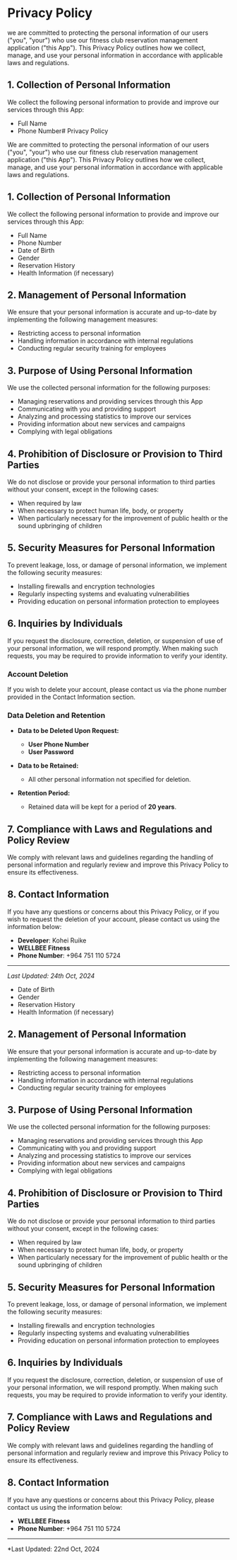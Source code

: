 # Privacy Policy

we are committed to protecting the personal information of our users ("you", "your") who use our fitness club reservation management application ("this App"). This Privacy Policy outlines how we collect, manage, and use your personal information in accordance with applicable laws and regulations.

## 1. Collection of Personal Information

We collect the following personal information to provide and improve our services through this App:

- Full Name
- Phone Number# Privacy Policy

We are committed to protecting the personal information of our users ("you", "your") who use our fitness club reservation management application ("this App"). This Privacy Policy outlines how we collect, manage, and use your personal information in accordance with applicable laws and regulations.

## 1. Collection of Personal Information

We collect the following personal information to provide and improve our services through this App:

- Full Name
- Phone Number
- Date of Birth
- Gender
- Reservation History
- Health Information (if necessary)

## 2. Management of Personal Information

We ensure that your personal information is accurate and up-to-date by implementing the following management measures:

- Restricting access to personal information
- Handling information in accordance with internal regulations
- Conducting regular security training for employees

## 3. Purpose of Using Personal Information

We use the collected personal information for the following purposes:

- Managing reservations and providing services through this App
- Communicating with you and providing support
- Analyzing and processing statistics to improve our services
- Providing information about new services and campaigns
- Complying with legal obligations

## 4. Prohibition of Disclosure or Provision to Third Parties

We do not disclose or provide your personal information to third parties without your consent, except in the following cases:

- When required by law
- When necessary to protect human life, body, or property
- When particularly necessary for the improvement of public health or the sound upbringing of children

## 5. Security Measures for Personal Information

To prevent leakage, loss, or damage of personal information, we implement the following security measures:

- Installing firewalls and encryption technologies
- Regularly inspecting systems and evaluating vulnerabilities
- Providing education on personal information protection to employees

## 6. Inquiries by Individuals

If you request the disclosure, correction, deletion, or suspension of use of your personal information, we will respond promptly. When making such requests, you may be required to provide information to verify your identity.

### Account Deletion

If you wish to delete your account, please contact us via the phone number provided in the Contact Information section.

### Data Deletion and Retention

- **Data to be Deleted Upon Request:**
  - **User Phone Number**
  - **User Password**

- **Data to be Retained:**
  - All other personal information not specified for deletion.

- **Retention Period:**
  - Retained data will be kept for a period of **20 years**.

## 7. Compliance with Laws and Regulations and Policy Review

We comply with relevant laws and guidelines regarding the handling of personal information and regularly review and improve this Privacy Policy to ensure its effectiveness.

## 8. Contact Information

If you have any questions or concerns about this Privacy Policy, or if you wish to request the deletion of your account, please contact us using the information below:

- **Developer**: Kohei Ruike
- **WELLBEE Fitness**
- **Phone Number**: +964 751 110 5724

---

*Last Updated: 24th Oct, 2024*

- Date of Birth
- Gender
- Reservation History
- Health Information (if necessary)

## 2. Management of Personal Information

We ensure that your personal information is accurate and up-to-date by implementing the following management measures:

- Restricting access to personal information
- Handling information in accordance with internal regulations
- Conducting regular security training for employees

## 3. Purpose of Using Personal Information

We use the collected personal information for the following purposes:

- Managing reservations and providing services through this App
- Communicating with you and providing support
- Analyzing and processing statistics to improve our services
- Providing information about new services and campaigns
- Complying with legal obligations

## 4. Prohibition of Disclosure or Provision to Third Parties

We do not disclose or provide your personal information to third parties without your consent, except in the following cases:

- When required by law
- When necessary to protect human life, body, or property
- When particularly necessary for the improvement of public health or the sound upbringing of children

## 5. Security Measures for Personal Information

To prevent leakage, loss, or damage of personal information, we implement the following security measures:

- Installing firewalls and encryption technologies
- Regularly inspecting systems and evaluating vulnerabilities
- Providing education on personal information protection to employees

## 6. Inquiries by Individuals

If you request the disclosure, correction, deletion, or suspension of use of your personal information, we will respond promptly. When making such requests, you may be required to provide information to verify your identity.

## 7. Compliance with Laws and Regulations and Policy Review

We comply with relevant laws and guidelines regarding the handling of personal information and regularly review and improve this Privacy Policy to ensure its effectiveness.

## 8. Contact Information

If you have any questions or concerns about this Privacy Policy, please contact us using the information below:

- **WELLBEE Fitness**
- **Phone Number**: +964 751 110 5724

---

*Last Updated: 22nd Oct, 2024